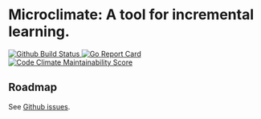 # Microclimate: A tool for incremental learning.

<a href="https://github.com/heymatthew/microclimate/actions">
  <img alt="Github Build Status" src="https://github.com/heymatthew/microclimate/actions/workflows/build.yml/badge.svg" />
</a>
<a href="https://goreportcard.com/report/github.com/heymatthew/microclimate">
  <img alt="Go Report Card" src="https://goreportcard.com/badge/github.com/heymatthew/microclimate" />
</a>
<a href="https://codeclimate.com/github/heymatthew/microclimate/maintainability">
  <img alt="Code Climate Maintainability Score" src="https://api.codeclimate.com/v1/badges/972eda56ae45fffb663b/maintainability" />
</a>

## Roadmap

See [Github issues](https://github.com/heymatthew/microclimate/issues).
